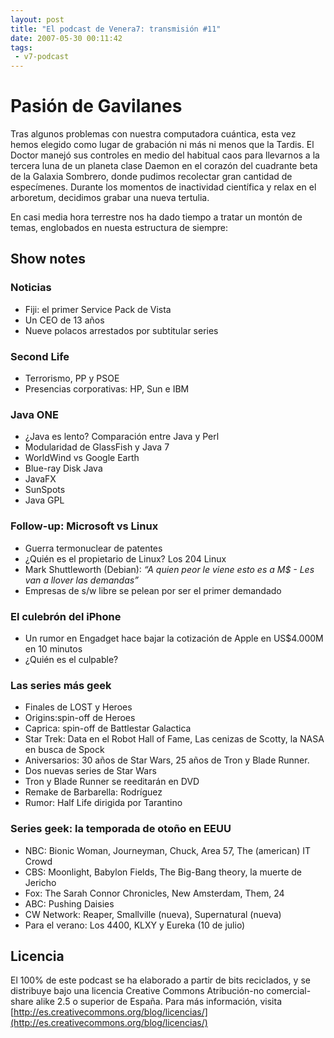 ```yaml
---
layout: post
title: "El podcast de Venera7: transmisión #11"
date: 2007-05-30 00:11:42
tags:
 - v7-podcast
---
```


# Pasión de Gavilanes
Tras algunos problemas con nuestra computadora cuántica, esta vez hemos elegido como lugar de grabación ni más ni menos que la Tardis. El Doctor manejó sus controles en medio del habitual caos para llevarnos a la tercera luna de un planeta clase Daemon en el corazón del cuadrante beta de la Galaxia Sombrero, donde pudimos recolectar gran cantidad de especímenes. Durante los momentos de inactividad científica y relax en el arboretum, decidimos grabar una nueva tertulia.

En casi media hora terrestre nos ha dado tiempo a tratar un montón de temas, englobados en nuesta estructura de siempre:

## Show notes

### Noticias
- Fiji: el primer Service Pack de Vista
- Un CEO de 13 años
- Nueve polacos arrestados por subtitular series

### Second Life
- Terrorismo, PP y PSOE
- Presencias corporativas: HP, Sun e IBM

### Java ONE
- ¿Java es lento? Comparación entre Java y Perl
- Modularidad de GlassFish y Java 7
- WorldWind vs Google Earth
- Blue-ray Disk Java
- JavaFX
- SunSpots
- Java GPL

### Follow-up: Microsoft vs Linux
- Guerra termonuclear de patentes
- ¿Quién es el propietario de Linux? Los 204 Linux
- Mark Shuttleworth (Debian): *“A quien peor le viene esto es a M$ - Les van a llover las demandas”*
- Empresas de s/w libre se pelean por ser el primer demandado

### El culebrón del iPhone
- Un rumor en Engadget hace bajar la cotización de Apple en US$4.000M en 10 minutos
- ¿Quién es el culpable?

### Las series más geek
- Finales de LOST y Heroes
- Origins:spin-off de Heroes
- Caprica: spin-off de Battlestar Galactica
- Star Trek: Data en el Robot Hall of Fame, Las cenizas de Scotty, la NASA en busca de Spock
- Aniversarios: 30 años de Star Wars, 25 años de Tron y Blade Runner.
- Dos nuevas series de Star Wars
- Tron y Blade Runner se reeditarán en DVD
- Remake de Barbarella: Rodríguez
- Rumor: Half Life dirigida por Tarantino

### Series geek: la temporada de otoño en EEUU
- NBC: Bionic Woman, Journeyman, Chuck, Area 57, The (american) IT Crowd
- CBS: Moonlight, Babylon Fields, The Big-Bang theory, la muerte de Jericho
- Fox: The Sarah Connor Chronicles, New Amsterdam, Them, 24
- ABC: Pushing Daisies
- CW Network: Reaper, Smallville (nueva), Supernatural (nueva)
- Para el verano: Los 4400, KLXY y Eureka (10 de julio)

## Licencia
El 100% de este podcast se ha elaborado a partir de bits reciclados, y se distribuye bajo una licencia Creative Commons Atribución-no comercial-share alike 2.5 o superior de España. Para más información, visita [http://es.creativecommons.org/blog/licencias/](http://es.creativecommons.org/blog/licencias/)

